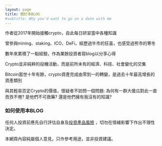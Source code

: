 ```yaml
---
layout: page
title: 關於本BLOG
#subtitle: Why you'd want to go on a date with me
---
```


作者從2017年開始接觸crypto，自此每日研習當中各種知識

曾參與mining、staking、ICO、DeFi，經歷過牛市的狂喜，也感受過熊市的寒冬

數年來累積了一點經驗，作為業餘投資者寫blog以分享心得


Crypto並非純粹的投機活動，而是前所未有的經濟、科技、社會變化的交集

Bitcoin面世十年有餘，crypto資產完成由零到一的轉變，是過去十年最高增長的資產類別

與其輕易否定Crypto的價值，懷疑者不妨問一個問題: 為何有一群大傻瓜對此一直孜孜不倦? 是他們不可救藥? 還是他們擁有我沒有的知識?


### 如何使用本BLOG

任何人投資前應先自行評估自身及[投資產品風險](https://apps.sfc.hk/edistributionWeb/gateway/TC/news-and-announcements/news/doc?refNo=18PR13) ，切勿在情緒影響下作出不理性決定。

本網頁內容純屬個人意見，只作參考用途，並非投資建議。

